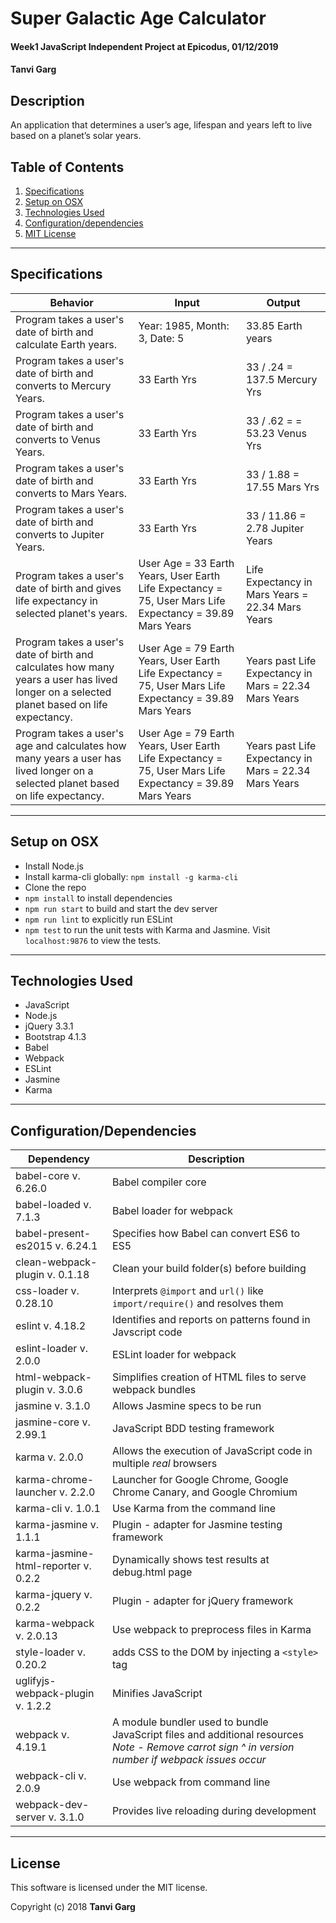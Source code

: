 # **Super Galactic Age Calculator**
####  Week1 JavaScript Independent Project at Epicodus, 01/12/2019
#### Tanvi Garg   

## Description
An application that determines a user’s age, lifespan and years left to live based on a planet’s solar years.

## Table of Contents
  1. [Specifications](#specs-work)
  2. [Setup on OSX](#setup)
  2. [Technologies Used](#Tech-used)
  3. [Configuration/dependencies](#config-dep)
  4. [MIT License](#mit-lic)

  ---
## Specifications <a name="specs-work"></a>

| Behavior | Input | Output |
|----------|-------|--------|
|  Program takes a user's date of birth and calculate Earth years.| Year: 1985, Month: 3, Date: 5 | 33.85 Earth years
|  Program takes a user's date of birth and converts to Mercury Years.| 33 Earth Yrs | 33 / .24 = 137.5 Mercury Yrs
| Program takes a user's date of birth and converts to Venus Years. | 33 Earth Yrs | 33 / .62 = = 53.23 Venus Yrs |
| Program takes a user's date of birth and converts to Mars Years. |  33 Earth Yrs  | 33 / 1.88 = 17.55 Mars Yrs |
| Program takes a user's date of birth and converts to Jupiter Years. |  33 Earth Yrs  | 33 / 11.86 = 2.78 Jupiter Years |
| Program takes a user's date of birth and gives life expectancy in selected planet's years. |  User Age = 33 Earth Years, User Earth Life Expectancy = 75, User Mars Life Expectancy = 39.89 Mars Years   | Life Expectancy in Mars Years = 22.34 Mars Years |
| Program takes a user's date of birth and calculates how many years a user has lived longer on a selected planet based on life expectancy. |  User Age = 79 Earth Years, User Earth Life Expectancy = 75, User Mars Life Expectancy = 39.89 Mars Years   | Years past Life Expectancy in Mars = 22.34 Mars Years |
| Program takes a user's age and calculates how many years a user has lived longer on a selected planet based on life expectancy. |  User Age = 79 Earth Years, User Earth Life Expectancy = 75, User Mars Life Expectancy = 39.89 Mars Years   | Years past Life Expectancy in Mars = 22.34 Mars Years |
 ---
## Setup on OSX <a name="setup"></a>

* Install Node.js
* Install karma-cli globally: `npm install -g karma-cli`
* Clone the repo
* `npm install` to install dependencies
* `npm run start` to build and start the dev server
* `npm run lint` to explicitly run ESLint
* `npm test` to run the unit tests with Karma and Jasmine. Visit `localhost:9876` to view the tests.

 ---
## Technologies Used <a name="Tech-used"></a>

* JavaScript
* Node.js
* jQuery 3.3.1
* Bootstrap 4.1.3
* Babel
* Webpack
* ESLint
* Jasmine
* Karma

---
## Configuration/Dependencies <a name="config-dep"></a>

  | Dependency                           | Description                                                                |
  | ------------------------------------ | -------------------------------------------------------------------------- |
  | babel-core v. 6.26.0                 | Babel compiler core                                                        |
  | babel-loaded v. 7.1.3                | Babel loader for webpack                                                   |
  | babel-present-es2015 v. 6.24.1       | Specifies how Babel can convert ES6 to ES5                                 |
  | clean-webpack-plugin v. 0.1.18       | Clean your build folder(s) before building                                 |
  | css-loader v. 0.28.10                | Interprets `@import` and `url()` like `import/require()` and resolves them |
  | eslint v. 4.18.2                     | Identifies and reports on patterns found in Javscript code                 |
  | eslint-loader v. 2.0.0               | ESLint loader for webpack                                                  |
  | html-webpack-plugin v. 3.0.6         | Simplifies creation of HTML files to serve webpack bundles                 |
  | jasmine v. 3.1.0                     | Allows Jasmine specs to be run                                             |
  | jasmine-core v. 2.99.1               | JavaScript BDD testing framework                                           |
  | karma v. 2.0.0                       | Allows the execution of JavaScript code in multiple *real* browsers        |
  | karma-chrome-launcher v. 2.2.0       | Launcher for Google Chrome, Google Chrome Canary, and Google Chromium      |
  | karma-cli v. 1.0.1                   | Use Karma from the command line                                            |
  | karma-jasmine v. 1.1.1               | Plugin - adapter for Jasmine testing framework                             |
  | karma-jasmine-html-reporter v. 0.2.2 | Dynamically shows test results at debug.html page                          |
  | karma-jquery v. 0.2.2                | Plugin - adapter for jQuery framework                                      |
  | karma-webpack v. 2.0.13              | Use webpack to preprocess files in Karma                                   |
  | style-loader v. 0.20.2               | adds CSS to the DOM by injecting a `<style>` tag                           |
  | uglifyjs-webpack-plugin v. 1.2.2     | Minifies JavaScript                                                        |
  | webpack v. 4.19.1                     | A module bundler used to bundle JavaScript files and additional resources   *Note - Remove carrot sign ^ in version number if webpack issues occur* |
  | webpack-cli v. 2.0.9                 | Use webpack from command line                                              |
  | webpack-dev-server v. 3.1.0          | Provides live reloading during development                                 |

---
## License <a name="mit-lic"></a>

This software is licensed under the MIT license.

Copyright (c) 2018 **Tanvi Garg**

